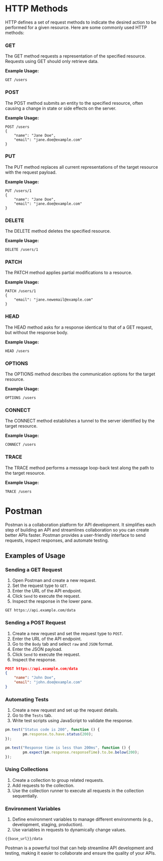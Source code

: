 # HTTP Methods

HTTP defines a set of request methods to indicate the desired action to be performed for a given resource. Here are some commonly used HTTP methods:

### GET
The GET method requests a representation of the specified resource. Requests using GET should only retrieve data.

**Example Usage:**
```plaintext
GET /users
```

### POST
The POST method submits an entity to the specified resource, often causing a change in state or side effects on the server.

**Example Usage:**
```plaintext
POST /users
{
    "name": "Jane Doe",
    "email": "jane.doe@example.com"
}
```

### PUT
The PUT method replaces all current representations of the target resource with the request payload.

**Example Usage:**
```plaintext
PUT /users/1
{
    "name": "Jane Doe",
    "email": "jane.doe@example.com"
}
```

### DELETE
The DELETE method deletes the specified resource.

**Example Usage:**
```plaintext
DELETE /users/1
```

### PATCH
The PATCH method applies partial modifications to a resource.

**Example Usage:**
```plaintext
PATCH /users/1
{
    "email": "jane.newemail@example.com"
}
```

### HEAD
The HEAD method asks for a response identical to that of a GET request, but without the response body.

**Example Usage:**
```plaintext
HEAD /users
```

### OPTIONS
The OPTIONS method describes the communication options for the target resource.

**Example Usage:**
```plaintext
OPTIONS /users
```

### CONNECT
The CONNECT method establishes a tunnel to the server identified by the target resource.

**Example Usage:**
```plaintext
CONNECT /users
```

### TRACE
The TRACE method performs a message loop-back test along the path to the target resource.

**Example Usage:**
```plaintext
TRACE /users
```

# Postman

Postman is a collaboration platform for API development. It simplifies each step of building an API and streamlines collaboration so you can create better APIs faster. Postman provides a user-friendly interface to send requests, inspect responses, and automate testing.

## Examples of Usage

### Sending a GET Request
1. Open Postman and create a new request.
2. Set  the request type to `GET`.
3. Enter the URL of the API endpoint.
4. Click `Send` to execute the request.
5. Inspect the response in the lower pane.

```plaintext
GET https://api.example.com/data
```

### Sending a POST Request
1. Create a new request and set the request type to `POST`.
2. Enter the URL of the API endpoint.
3. Go to the `Body` tab and select `raw` and `JSON` format.
4. Enter the JSON payload.
5. Click `Send` to execute the request.
6. Inspect the response.

```json
POST https://api.example.com/data
{
    "name": "John Doe",
    "email": "john.doe@example.com"
}
```

### Automating Tests
1. Create a new request and set up the request details.
2. Go to the `Tests` tab.
3. Write test scripts using JavaScript to validate the response.

```javascript
pm.test("Status code is 200", function () {
        pm.response.to.have.status(200);
});

pm.test("Response time is less than 200ms", function () {
        pm.expect(pm.response.responseTime).to.be.below(200);
});
```

### Using Collections
1. Create a collection to group related requests.
2. Add requests to the collection.
3. Use the collection runner to execute all requests in the collection sequentially.

### Environment Variables
1. Define environment variables to manage different environments (e.g., development, staging, production).
2. Use variables in requests to dynamically change values.

```plaintext
{{base_url}}/data
```

Postman is a powerful tool that can help streamline API development and testing, making it easier to collaborate and ensure the quality of your APIs.